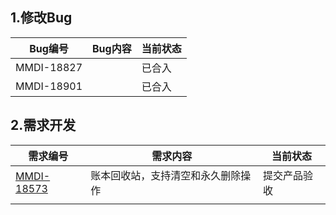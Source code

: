 ## 1.修改Bug

|Bug编号|Bug内容|当前状态|
|---|---|---|
|MMDI-18827||已合入|
|MMDI-18901||已合入|

## 2.需求开发

|需求编号|需求内容|当前状态|
|---|---|---|
|[MMDI-18573](https://jira.sui.work/browse/MMDI-18573)|账本回收站，支持清空和永久删除操作|提交产品验收|
||||
